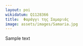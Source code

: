 ```yaml
---
layout: poi
wikidatum: Q1128366
title:  Φαράγγι της Σαμαριάς
image: assets/images/Samaria.jpg
---
```


Sample text  

